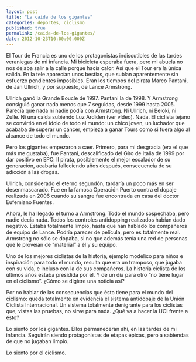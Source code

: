 ```yaml
---
layout: post
title: "La caída de los gigantes"
categories: deportes, ciclismo
published: true
permalink: /caida-de-los-gigantes/
date: 2012-10-23T10:00:00.000Z
---
```


El Tour de Francia es uno de los protagonistas indiscutibles de las tardes veraniegas de mi infancia. Mi bicicleta esperaba fuera, pero mi abuela no nos dejaba salir a la calle porque hacía calor. Así que el Tour era la única salida. En la tele aparecían unos bestias, que subían aparentemente sin esfuerzo pendientes imposibles. Eran los tiempos del pirata Marco Pantani, de Jan Ullrich, y por supuesto, de Lance Armstrong.
  
Ullrich ganó la Grande Boucle de 1997. Pantani la de 1998. Y Armstrong consiguió ganar nada menos que 7 seguidas, desde 1999 hasta 2005. Parecía que nada ni nadie podía con Armstrong. Ni Ullrich, ni Beloki, ni Zulle. Ni una caída subiendo Luz Ardiden (ver vídeo). Nada. El ciclista tejano se convirtió en el ídolo de todo el mundo: un chico joven, un luchador que acababa de superar un cáncer, empieza a ganar Tours como si fuera algo al alcance de todo el mundo.
  
Pero los gigantes empezaron a caer. Primero, para mi desgracia (era el que más me gustaba), fue Pantani, descalificado del Giro de Italia de 1999 por dar positivo en EPO. Il pirata, posiblemente el mejor escalador de su generación, acabaría falleciendo años después, consecuencia de su adicción a las drogas.
  
Ullrich, considerado el eterno segundón, tardaría un poco más en ser desenmascarado. Fue en la famosa Operación Puerto contra el dopaje realizada en 2006 cuando su sangre fue encontrada en casa del doctor Eufemiano Fuentes.
  
Ahora, le ha llegado el turno a Armstrong. Todo el mundo sospechaba, pero nadie decía nada. Todos los controles antidopping realizados habían dado negativo.  Estaba totalmente limpio, hasta que han hablado los compañeros de equipo de Lance. Podría parecer de película, pero es totalmente real. Armstrong no sólo se dopaba, si no que además tenía una red de personas que le proveían de “material” a él y su equipo.

Uno de los mejores ciclistas de la historia, ejemplo modélico para niños e inspiración para todo el mundo, resulta que era un tramposo, que jugaba con su vida, e incluso con la de sus compañeros. La historia ciclista de los últimos años estaba presidida por él. Y de un día para otro “no tiene lugar en el ciclismo”. ¿Cómo se digiere una noticia así?
  
Por no hablar de las consecuencias que ésto tiene para el mundo del ciclismo: queda totalmente en evidencia el sistema antidopaje de la Unión Ciclista Internacional. Un sistema totalmente denigrante para los ciclistas que, vistas las pruebas, no sirve para nada. ¿Qué va a hacer la UCI frente a ésto?
  
Lo siento por los gigantes. Ellos permanecerán ahí, en las tardes de mi infancia. Seguirán siendo protagonistas de etapas épicas, pero a sabiendas de que no jugaban limpio.
  
Lo siento por el ciclismo.
